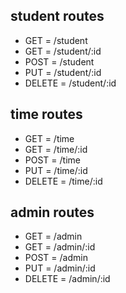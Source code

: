 ## student routes

- GET = /student
- GET = /student/:id
- POST = /student
- PUT = /student/:id
- DELETE = /student/:id

  
## time routes
- GET      = /time
- GET      = /time/:id
- POST     = /time
- PUT      = /time/:id
- DELETE   = /time/:id
  
## admin routes
- GET      = /admin
- GET      = /admin/:id
- POST     = /admin
- PUT      = /admin/:id
- DELETE   = /admin/:id